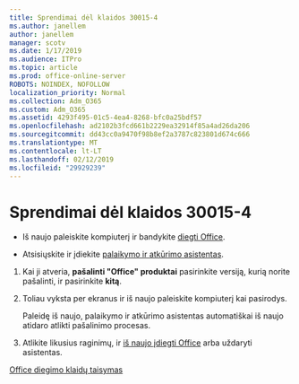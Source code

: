 ```yaml
---
title: Sprendimai dėl klaidos 30015-4
ms.author: janellem
author: janellem
manager: scotv
ms.date: 1/17/2019
ms.audience: ITPro
ms.topic: article
ms.prod: office-online-server
ROBOTS: NOINDEX, NOFOLLOW
localization_priority: Normal
ms.collection: Adm_O365
ms.custom: Adm_O365
ms.assetid: 4293f495-01c5-4ea4-8268-bfc0a25bdf57
ms.openlocfilehash: ad2102b3fcd661b2229ea32914f85a4ad26da206
ms.sourcegitcommit: dd43cc0a9470f98b8ef2a3787c823801d674c666
ms.translationtype: MT
ms.contentlocale: lt-LT
ms.lasthandoff: 02/12/2019
ms.locfileid: "29929239"
---
```

# <a name="solutions-for-error-30015-4"></a>Sprendimai dėl klaidos 30015-4


- Iš naujo paleiskite kompiuterį ir bandykite [diegti Office](https://portal.office.com/OLS/MySoftware.aspx).
    
- Atsisiųskite ir įdiekite [palaikymo ir atkūrimo asistentas](https://aka.ms/SARA-OfficeUninstall-Alchemy).
    
1. Kai ji atveria, **pašalinti "Office" produktai** pasirinkite versiją, kurią norite pašalinti, ir pasirinkite **kitą**. 
    
2. Toliau vyksta per ekranus ir iš naujo paleiskite kompiuterį kai pasirodys.
    
    Paleidę iš naujo, palaikymo ir atkūrimo asistentas automatiškai iš naujo atidaro atlikti pašalinimo procesas.
    
3. Atlikite likusius raginimų, ir [iš naujo įdiegti Office](https://portal.office.com/OLS/MySoftware.aspx) arba uždaryti asistentas. 
    
[Office diegimo klaidų taisymas](https://support.office.com/article/d5df89a9-0507-4b4c-92f9-22f457e630aa?=wt.mc_id=Alchm_DldInstAct)
  

